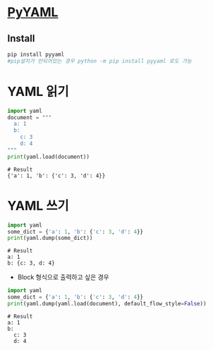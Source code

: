 
# [PyYAML](https://pyyaml.org/)

## Install
```python
pip install pyyaml
#pip설치가 안되어있는 경우 python -m pip install pyyaml 로도 가능
```

# YAML 읽기
```python
import yaml
document = """
  a: 1
  b:
    c: 3
    d: 4
"""
print(yaml.load(document))
```
```
# Result
{'a': 1, 'b': {'c': 3, 'd': 4}}
```

# YAML 쓰기
```python
import yaml
some_dict = {'a': 1, 'b': {'c': 3, 'd': 4}}
print(yaml.dump(some_dict))
```
```
# Result
a: 1
b: {c: 3, d: 4}
```

- Block 형식으로 출력하고 싶은 경우
```python
import yaml
some_dict = {'a': 1, 'b': {'c': 3, 'd': 4}}
print(yaml.dump(yaml.load(document), default_flow_style=False))
```
```
# Result
a: 1
b:
  c: 3
  d: 4
```